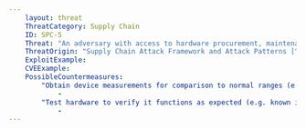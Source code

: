 ```yaml
---
    layout: threat
    ThreatCategory: Supply Chain
    ID: SPC-5
    Threat: "An adversary with access to hardware procurement, maintenance, or upgrade control can embed malware in a critical component"
    ThreatOrigin: "Supply Chain Attack Framework and Attack Patterns [^142]"
    ExploitExample:
    CVEExample:
    PossibleCountermeasures:
        "Obtain device measurements for comparison to normal ranges (e.g., temperature, timing, EM radiation, power consumption) to detect anomalous behavior.":
            - 
        "Test hardware to verify it functions as expected (e.g. known inputs yield correct outputs) prior to placing or replacing the device into the production environment":
            - 
---
```

